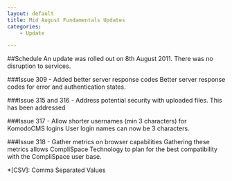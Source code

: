 ```yaml
---
layout: default
title: Mid August Fundamentals Updates
categories:
    - Update

---
```


##Schedule
An update was rolled out on 8th August 2011. There was no disruption to services.

###Issue 309 - Added better server response codes
Better server response codes for error and authentication states.

###Issue 315 and 316 - Address potential security with uploaded files.
This has been addressed

###Issue 317 - Allow shorter usernames (min 3 characters) for KomodoCMS logins
User login names can now be 3 characters.

###Issue 318 - Gather metrics on browser capabilities
Gathering these metrics allows CompliSpace Technology to plan for the
best compatibility with the CompliSpace user base.


[basic authentication]: http://www.freesoft.org/CIE/RFC/1945/67.htm
[Markdown]: http://daringfireball.net/projects/markdown/
[Markdown Extra]: http://michelf.com/projects/php-markdown/extra/
[Clear Cache]: http://www.wikihow.com/Clear-Your-Browser's-Cache

*[CSV]: Comma Separated Values
